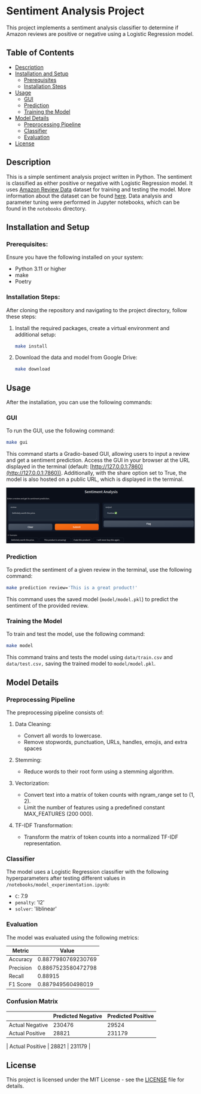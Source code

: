 # Sentiment Analysis Project

This project implements a sentiment analysis classifier to determine if Amazon reviews are positive or negative using a
Logistic Regression model.

## Table of Contents

- [Description](#description)
- [Installation and Setup](#installation-and-setup)
    - [Prerequisites](#prerequisites)
    - [Installation Steps](#installation-steps)
- [Usage](#usage)
    - [GUI](#gui)
    - [Prediction](#prediction)
    - [Training the Model](#training-the-model)
- [Model Details](#model-details)
    - [Preprocessing Pipeline](#preprocessing-pipeline)
    - [Classifier](#classifier)
    - [Evaluation](#evaluation)
- [License](#license)

## Description

This is a simple sentiment analysis project written in Python. The sentiment is classified as either positive or
negative with Logistic Regression model. It
uses [Amazon Review Data](https://www.kaggle.com/datasets/bittlingmayer/amazonreviews) dataset for training and testing
the model. More information about the dataset can be found [here](data/README.md). Data analysis and parameter tuning
were performed in Jupyter notebooks, which can be found in the `notebooks` directory.

## Installation and Setup

### Prerequisites:

Ensure you have the following installed on your system:

- Python 3.11 or higher
- make
- Poetry

### Installation Steps:

After cloning the repository and navigating to the project directory, follow these steps:

1. Install the required packages, create a virtual environment and additional setup:
    ```bash
    make install
    ```

2. Download the data and model from Google Drive:
    ```bash
    make download
    ```

## Usage

After the installation, you can use the following commands:

### GUI

To run the GUI, use the following command:

```bash
make gui
```

This command starts a Gradio-based GUI, allowing users to input a review and get a sentiment prediction. Access the GUI
in your browser at the URL displayed in the terminal (default: [http://127.0.0.1:7860](http://127.0.0.1:7860)).
Additionally, with the share
option set to True, the model is also hosted on a public URL, which is displayed in the terminal.

![GUI](assets/gradio.png)

### Prediction

To predict the sentiment of a given review in the terminal, use the following command:

```bash
make prediction review='This is a great product!'
```

This command uses the saved model (`model/model.pkl`) to predict the sentiment of the provided review.

### Training the Model

To train and test the model, use the following command:

```bash
make model
```

This command trains and tests the model using `data/train.csv` and `data/test.csv,` saving the trained model
to `model/model.pkl`.

## Model Details

### Preprocessing Pipeline

The preprocessing pipeline consists of:

1. Data Cleaning:
    - Convert all words to lowercase.
    - Remove stopwords, punctuation, URLs, handles, emojis, and extra spaces

2. Stemming:
    - Reduce words to their root form using a stemming algorithm.

3. Vectorization:
    - Convert text into a matrix of token counts with ngram_range set to (1, 2).
    - Limit the number of features using a predefined constant MAX_FEATURES (200 000).

4. TF-IDF Transformation:
    - Transform the matrix of token counts into a normalized TF-IDF representation.

### Classifier

The model uses a Logistic Regression classifier with the following hyperparameters after testing different values in
`/notebooks/model_experimentation.ipynb`:

- `C`: 7.9
- `penalty`: 'l2'
- `solver`: 'liblinear'

### Evaluation

The model was evaluated using the following metrics:

| Metric    | Value              |
|-----------|--------------------|
| Accuracy  | 0.8877980769230769 |
| Precision | 0.8867523580472798 |
| Recall    | 0.88915            |
| F1 Score  | 0.887949560498019  |

### Confusion Matrix

|                 | Predicted Negative | Predicted Positive |
|-----------------|--------------------|--------------------|
| Actual Negative | 230476             | 29524              |
| Actual Positive | 28821              | 231179             |

| Actual Positive | 28821 | 231179 |

## License

This project is licensed under the MIT License - see the [LICENSE](LICENSE) file for details.
